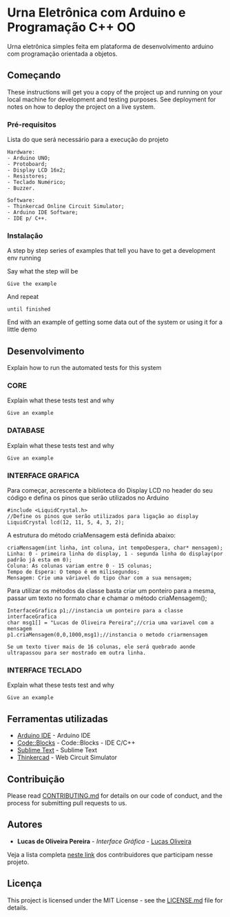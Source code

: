 # Urna Eletrônica com Arduino e Programação C++ OO
Urna eletrônica simples feita em plataforma de desenvolvimento arduino com programação orientada a objetos.


## Começando

These instructions will get you a copy of the project up and running on your local machine for development and testing purposes. See deployment for notes on how to deploy the project on a live system.

### Pré-requisitos

Lista do que será necessário para a execução do projeto

```
Hardware:
- Arduino UNO;
- Protoboard;
- Display LCD 16x2;
- Resistores;
- Teclado Numérico;
- Buzzer.

Software:
- Thinkercad Online Circuit Simulator;
- Arduino IDE Software;
- IDE p/ C++.
```

### Instalação

A step by step series of examples that tell you have to get a development env running

Say what the step will be

```
Give the example
```

And repeat

```
until finished
```

End with an example of getting some data out of the system or using it for a little demo

## Desenvolvimento

Explain how to run the automated tests for this system

### CORE

Explain what these tests test and why

```
Give an example
```

### DATABASE

Explain what these tests test and why

```
Give an example
```

### INTERFACE GRAFICA

Para começar, acrescente a biblioteca do Display LCD no header do seu código e defina os pinos que serão utilizados no Arduino

```
#include <LiquidCrystal.h>
//Define os pinos que serão utilizados para ligação ao display
LiquidCrystal lcd(12, 11, 5, 4, 3, 2);
```

A estrutura do método criaMensagem está definida abaixo:

```
criaMensagem(int linha, int coluna, int tempoDespera, char* mensagem);
Linha: 0 - primeira linha do display, 1 - segunda linha do display(por padrão já esta em 0);
Coluna: As colunas variam entre 0 - 15 colunas;
Tempo de Espera: O tempo é em milisegundos;
Mensagem: Crie uma váriavel do tipo char com a sua mensagem;
```


Para utilizar os métodos da classe basta criar um ponteiro para a mesma, passar um texto no formato char e chamar o método criaMensagem();
```
InterfaceGrafica p1;//instancia um ponteiro para a classe interfaceGrafica
char msg1[] = "Lucas de Oliveira Pereira";//cria uma variavel com a mensagem
p1.criaMensagem(0,0,1000,msg1);//instancia o metodo criarmensagem

Se um texto tiver mais de 16 colunas, ele será quebrado aonde ultrapassou para ser mostrado em outra linha.
```


### INTERFACE TECLADO

Explain what these tests test and why

```
Give an example
```


## Ferramentas utilizadas

* [Arduino IDE](https://www.arduino.cc/en/Main/Software) - Arduino IDE
* [Code::Blocks](http://www.codeblocks.org/downloads) - Code::Blocks - IDE C/C++ 
* [Sublime Text](https://www.sublimetext.com/) - Sublime Text
* [Thinkercad](http://www.tinkercad.com/) - Web Circuit Simulator

## Contribuição

Please read [CONTRIBUTING.md](https://gist.github.com/PurpleBooth/b24679402957c63ec426) for details on our code of conduct, and the process for submitting pull requests to us.

## Autores

* **Lucas de Oliveira Pereira** - *Interface Gráfica* - [Lucas Oliveira](https://github.com/lucsoliveira)

Veja a lista completa [neste link](https://github.com/franklinjr12/Urna-Arduino-OO/graphs/contributors) dos contribuidores que participam nesse projeto.

## Licença

This project is licensed under the MIT License - see the [LICENSE.md](LICENSE.md) file for details.
